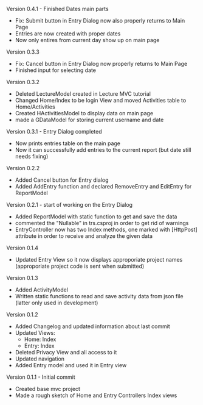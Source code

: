Version 0.4.1 - Finished Dates main parts
- Fix: Submit button in Entry Dialog now also properly returns to Main Page
- Entries are now created with proper dates
- Now only entires from current day show up on main page

Version 0.3.3
- Fix: Cancel button in Entry Dialog now properly returns to Main Page
- Finished input for selecting date

Version 0.3.2
- Deleted LectureModel created in Lecture MVC tutorial
- Changed Home/Index to be login View and moved Activities table to Home/Activities
- Created HActivitiesModel to display data on main page
- made a GDataModel for storing current username and date

Version 0.3.1 - Entry Dialog completed
- Now prints entries table on the main page
- Now it can successfully add entries to the current report (but date still needs fixing)

Version 0.2.2
- Added Cancel button for Entry dialog
- Added AddEntry function and declared RemoveEntry and EditEntry for ReportModel

Version 0.2.1 - start of working on the Entry Dialog
- Added ReportModel with static function to get and save the data
- commented the "Nullable" in trs.csproj in order to get rid of warnings
- EntryController now has two Index methods, one marked with \[HttpPost\] attribute in order to receive and analyze the given data

Version 0.1.4
- Updated Entry View so it now displays approporiate project names (approporiate project code is sent when submitted)

Version 0.1.3
- Added ActivityModel
- Written static functions to read and save activity data from json file (latter only used in development)

Version 0.1.2
- Added Changelog and updated information about last commit
- Updated Views:
	- Home: Index
	- Entry: Index
- Deleted Privacy View and all access to it
- Updated navigation
- Added Entry model and used it in Entry view

Version 0.1.1 - Initial commit
- Created base mvc project
- Made a rough sketch of Home and Entry Controllers Index views